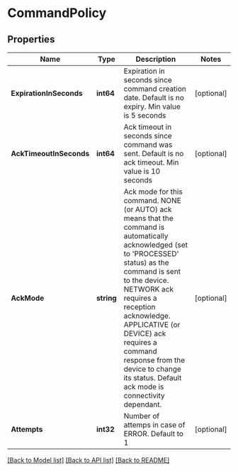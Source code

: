 # CommandPolicy

## Properties

Name | Type | Description | Notes
------------ | ------------- | ------------- | -------------
**ExpirationInSeconds** | **int64** | Expiration in seconds since command creation date. Default is no expiry. Min value is 5 seconds | [optional] 
**AckTimeoutInSeconds** | **int64** | Ack timeout in seconds since command was sent. Default is no ack timeout. Min value is 10 seconds | [optional] 
**AckMode** | **string** | Ack mode for this command. NONE (or AUTO) ack means that the command is automatically acknowledged (set to &#39;PROCESSED&#39; status) as the command is sent to the device. NETWORK ack requires a reception acknowledge. APPLICATIVE (or DEVICE) ack requires a command response from the device to change its status. Default ack mode is connectivity dependant. | [optional] 
**Attempts** | **int32** | Number of attemps in case of ERROR. Default to 1 | [optional] 

[[Back to Model list]](../README.md#documentation-for-models) [[Back to API list]](../README.md#documentation-for-api-endpoints) [[Back to README]](../README.md)


